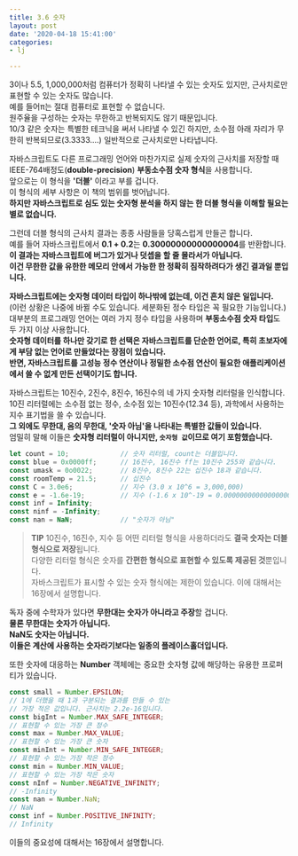 ```yaml
---
title: 3.6 숫자
layout: post
date: '2020-04-18 15:41:00'
categories:
- lj

---
```


3이나 5.5, 1,000,000처럼 컴퓨터가 정확히 나타낼 수 있는 숫자도 있지만, 근사치로만 표현할 수 있는 숫자도 많습니다.  
예를 들어π는 절대 컴퓨터로 표현할 수 없습니다.  
원주율을 구성하는 숫자는 무한하고 반복되지도 않기 때문입니다.  
10/3 같은 숫자는 특별한 테크닉을 써서 나타낼 수 있긴 하지만, 소수점 아래 자리가 무한히 반복되므로(3.3333....) 일반적으로 근사치로만 나타냅니다. 

자바스크립트도 다른 프로그래밍 언어와 마찬가지로 실제 숫자의 근사치를 저장할 때 IEEE-764배정도(**double-precision**) **부동소수점 숫자 형식**을 사용합니다.  
앞으로는 이 형식을 **'더블'** 이라고 부를 겁니다.  
이 형식의 세부 사항은 이 책의 범위를 벗어납니다.  
**하지만 자바스크립트로 심도 있는 숫자형 분석을 하지 않는 한 더블 형식을 이해할 필요는 별로 없습니다.**  

그런데 더블 형식의 근사치 결과는 종종 사람들을 당혹스럽게 만들곤 합니다.  
예를 들어 자바스크립트에서 **0.1 + 0.2**는 **0.30000000000000004**를 반환합니다.  
**이 결과는 자바스크립트에 버그가 있거나 덧셉을 할 줄 몰라서가 아닙니다.**  
**이건 무한한 값을 유한한 메모리 안에서 가능한 한 정확히 짐작하려다가 생긴 결과일 뿐입니다.**

**자바스크립트에는 숫자형 데이터 타입이 하나밖에 없는데, 이건 흔치 않은 일입니다.**  
(이런 상황은 나중에 바뀔 수도 있습니다. 세분화된 정수 타입은 꼭 필요한 기능입니다.)  
대부분의 프로그래밍 언어는 여러 가지 정수 타입을 사용하며 **부동소수점 숫자 타입**도 두 가지 이상 사용합니다.  
**숫자형 데이터를 하나만 갖기로 한 선택은 자바스크립트를 단순한 언어로, 특히 초보자에게 부담 없는 언어로 만들었다는 장점이 있습니다.**  
**반면, 자바스크립트를 고성능 정수 연산이나 정밀한 소수점 연산이 필요한 애플리케이션에서 쓸 수 없게 만든 선택이기도 합니다.**  

자바스크립트는 10진수, 2진수, 8진수, 16진수의 네 가지 숫자형 리터럴을 인식합니다.  
10진 리터럴에는 소수점 없는 정수, 소수점 있는 10진수(12.34 등), 과학에서 사용하는 지수 표기법을 쓸 수 있습니다.  
**그 외에도 무한대, 음의 무한대, '숫자 아님'을 나타내는 특별한 값들이 있습니다.**  
엄밀히 말해 이들은 **숫자형 리터럴이 아니지만, `숫자형 값`이므로 여기 포함했습니다.**

```javascript
let count = 10;             // 숫자 리터럴, count는 더블입니다.
const blue = 0x0000ff;      // 16진수, 16진수 ff는 10진수 255와 같습니다.
const umask = 0o0022;       // 8진수, 8진수 22는 십진수 18과 같습니다.
const roomTemp = 21.5;      // 십진수
const C = 3.0e6;            // 지수 (3.0 x 10^6 = 3,000,000)
const e = -1.6e-19;         // 지수 (-1.6 x 10^-19 = 0.00000000000000000016)
const inf = Infinity;
const ninf = -Infinity;
const nan = NaN;            // "숫자가 아님"
```

> **TIP** 10진수, 16진수, 지수 등 어떤 리터럴 형식을 사용하더라도 **결국 숫자는 더블 형식으로 저장**됩니다.  
> 다양한 리터럴 형식은 숫자를 **간편한 형식으로 표현할 수 있도록 제공된 것**뿐입니다.  
> 자바스크립트가 표시할 수 있는 숫자 형식에는 제한이 있습니다. 이에 대해서는 16장에서 설명합니다.

독자 중에 수학자가 있다면 **무한대는 숫자가 아니라고 주장**할 겁니다.  
**물론 무한대는 숫자가 아닙니다.**  
**NaN도 숫자는 아닙니다.**  
**이들은 계산에 사용하는 숫자라기보다는 일종의 플레이스홀더입니다.**

또한 숫자에 대응하는 **Number** 객체에는 중요한 숫자형 값에 해당하는 유용한 프로퍼티가 있습니다.

```javascript
const small = Number.EPSILON; 
// 1에 더했을 때 1과 구분되는 결과를 만들 수 있는
// 가장 적은 값입니다. 근사치는 2.2e-16입니다.
const bigInt = Number.MAX_SAFE_INTEGER;
// 표현할 수 있는 가장 큰 정수
const max = Number.MAX_VALUE;
// 표현할 수 있는 가장 큰 숫자
const minInt = Number.MIN_SAFE_INTEGER; 
// 표현할 수 있는 가장 작은 정수
const min = Number.MIN_VALUE;
// 표현할 수 있는 가장 작은 숫자
const nInf = Number.NEGATIVE_INFINITY;
// -Infinity
const nan = Number.NaN;
// NaN
const inf = Number.POSITIVE_INFINITY;
// Infinity
```

이들의 중요성에 대해서는 16장에서 설명합니다.